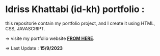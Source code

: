 # Idriss Khattabi (id-kh) portfolio :

this repositorie contain my portfolio project, and I create it using HTML, CSS, JAVASCRIPT.

=> visite my portfolio website **[FROM HERE](https://drisskhattabi6.github.io/id-kh)**.

=> Last Update : **15/9/2023**

